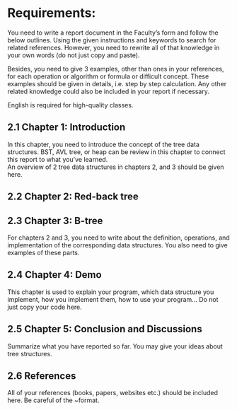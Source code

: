 # Requirements:
You need to write a report document in the Faculty’s form and follow the below outlines. Using the given instructions and keywords to search for related references. However, you need to rewrite all of that knowledge in your own words (do not just copy and paste).  

Besides, you need to give 3 examples, other than ones in your references, for each  operation or algorithm or formula or difficult concept. These examples should be given in details, i.e. step by step calculation. Any other related knowledge could also be included in your report if necessary. 

English is required for high-quality classes. 

## 2.1 Chapter 1: Introduction 
In this chapter, you need to introduce the concept of the tree data structures. BST, AVL tree, or heap can be review in this chapter to connect this report to what you’ve learned.  
An overview of 2 tree data structures in chapters 2, and 3 should be given here. 

## 2.2 Chapter 2: Red-back tree 
## 2.3 Chapter 3: B-tree 
For chapters 2 and 3, you need to write about the definition, operations, and implementation of the corresponding data structures. You also need to give examples of these parts. 

## 2.4 Chapter 4: Demo 
This  chapter  is  used  to  explain  your  program,  which  data  structure  you  implement,  how  you implement them, how to use your program... Do not just copy your code here. 

## 2.5 Chapter 5: Conclusion and Discussions 
Summarize what you have reported so far. You may give your ideas about tree structures. 

## 2.6 References 
All  of  your  references  (books,  papers,  websites  etc.)  should  be  included  here.  Be  careful  of  the ~format.